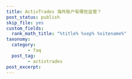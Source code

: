 ```yaml
---
title: ActivTrades 海外账户有哪些监管？
post_status: publish
skip_file: yes
custom_fields:
  rank_math_title: "%title% %sep% %sitename%"
taxonomy:
  category:
        - faq
  post_tag:
        - activtrades
post_excerpt: 
---
```

